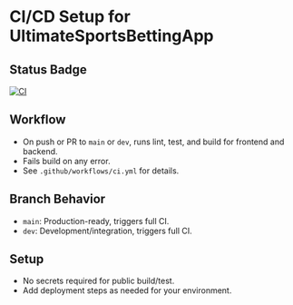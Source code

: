 # CI/CD Setup for UltimateSportsBettingApp

## Status Badge
[![CI](https://github.com/<your-org-or-username>/UltimateSportsBettingApp/actions/workflows/ci.yml/badge.svg)](https://github.com/<your-org-or-username>/UltimateSportsBettingApp/actions/workflows/ci.yml)

## Workflow
- On push or PR to `main` or `dev`, runs lint, test, and build for frontend and backend.
- Fails build on any error.
- See `.github/workflows/ci.yml` for details.

## Branch Behavior
- `main`: Production-ready, triggers full CI.
- `dev`: Development/integration, triggers full CI.

## Setup
- No secrets required for public build/test.
- Add deployment steps as needed for your environment.

